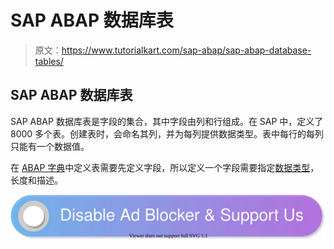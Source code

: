 # SAP ABAP 数据库表

> 原文：<https://www.tutorialkart.com/sap-abap/sap-abap-database-tables/>

## SAP ABAP 数据库表

SAP ABAP 数据库表是字段的集合，其中字段由列和行组成。在 SAP 中，定义了 8000 多个表。创建表时，会命名其列，并为每列提供数据类型。表中每行的每列只能有一个数据值。

在 [ABAP 字典](https://www.tutorialkart.com/sap-abap/sap-abap-data-dictionary/)中定义表需要先定义字段，所以定义一个字段需要指定[数据类型](https://www.tutorialkart.com/sap-abap/sap-abap-data-types/)，长度和描述。

[![](img/925da31b32d6bc3827932f6c8afb11bb.png)](https://www.tutorialkart.com/)